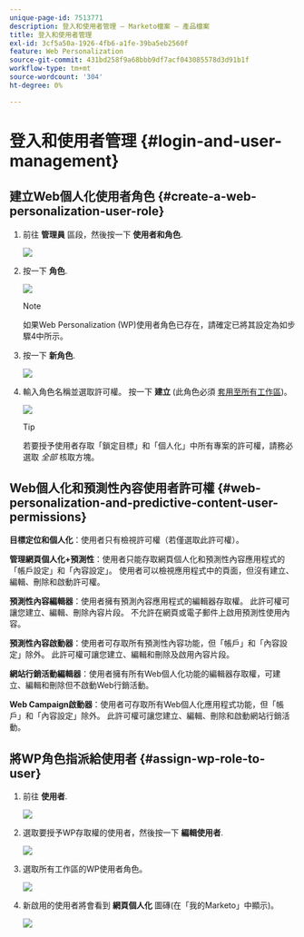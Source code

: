 ```yaml
---
unique-page-id: 7513771
description: 登入和使用者管理 — Marketo檔案 — 產品檔案
title: 登入和使用者管理
exl-id: 3cf5a50a-1926-4fb6-a1fe-39ba5eb2560f
feature: Web Personalization
source-git-commit: 431bd258f9a68bbb9df7acf043085578d3d91b1f
workflow-type: tm+mt
source-wordcount: '304'
ht-degree: 0%

---
```


# 登入和使用者管理 {#login-and-user-management}

## 建立Web個人化使用者角色 {#create-a-web-personalization-user-role}

1. 前往 **管理員** 區段，然後按一下 **使用者和角色**.

   ![](assets/image2015-4-28-19-3a50-3a49.png)

1. 按一下 **角色**.

   ![](assets/image2015-4-28-19-3a57-3a58.png)

   >[!NOTE]
   >
   >如果Web Personalization (WP)使用者角色已存在，請確定已將其設定為如步驟4中所示。

1. 按一下 **新角色**.

   ![](assets/three-1.png)

1. 輸入角色名稱並選取許可權。 按一下 **建立** (此角色必須 [套用至所有工作區](/help/marketo/product-docs/administration/users-and-roles/managing-marketo-users.md))。

   ![](assets/four.png)

   >[!TIP]
   >
   >若要授予使用者存取「鎖定目標」和「個人化」中所有專案的許可權，請務必選取 _全部_ 核取方塊。

## Web個人化和預測性內容使用者許可權 {#web-personalization-and-predictive-content-user-permissions}

**目標定位和個人化**：使用者只有檢視許可權（若僅選取此許可權）。

**管理網頁個人化+預測性**：使用者只能存取網頁個人化和預測性內容應用程式的「帳戶設定」和「內容設定」。 使用者可以檢視應用程式中的頁面，但沒有建立、編輯、刪除和啟動許可權。

**預測性內容編輯器**：使用者擁有預測內容應用程式的編輯器存取權。 此許可權可讓您建立、編輯、刪除內容片段。 不允許在網頁或電子郵件上啟用預測性使用內容。

**預測性內容啟動器**：使用者可存取所有預測性內容功能，但「帳戶」和「內容設定」除外。 此許可權可讓您建立、編輯和刪除及啟用內容片段。

**網站行銷活動編輯器**：使用者擁有所有Web個人化功能的編輯器存取權，可建立、編輯和刪除但不啟動Web行銷活動。

**Web Campaign啟動器**：使用者可存取所有Web個人化應用程式功能，但「帳戶」和「內容設定」除外。 此許可權可讓您建立、編輯、刪除和啟動網站行銷活動。

## 將WP角色指派給使用者 {#assign-wp-role-to-user}

1. 前往 **使用者**.

   ![](assets/image2015-4-29-11-3a31-3a3.png)

1. 選取要授予WP存取權的使用者，然後按一下 **編輯使用者**.

   ![](assets/image2015-4-29-11-3a38-3a46.png)

1. 選取所有工作區的WP使用者角色。

   ![](assets/seven.png)

1. 新啟用的使用者將會看到 **網頁個人化** 圖磚(在「我的Marketo」中顯示)。

   ![](assets/eight.png)
